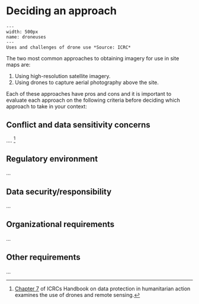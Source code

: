 # Deciding an approach

```{figure} ./images/droneuseschallenges.png
---
width: 500px
name: droneuses
---
Uses and challenges of drone use *Source: ICRC*
```

The two most common approaches to obtaining imagery for use in site maps are:
1. Using high-resolution satellite imagery.
2. Using drones to capture aerial photography above the site.

Each of these approaches have pros and cons and it is important to evaluate each approach on the following criteria before deciding which approach to take in your context:

## Conflict and data sensitivity concerns
.... [^footnote1]
## Regulatory environment
...
## Data security/responsibility
...
## Organizational requirements
...
## Other requirements
...

[^footnote1]: [Chapter 7](https://www.icrc.org/en/data-protection-humanitarian-action-handbook) of ICRCs Handbook on data protection in humanitarian action examines the use of drones and remote sensing.